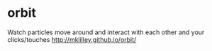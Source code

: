 orbit
=====
Watch particles move around and interact with each other and your clicks/touches
http://mklilley.github.io/orbit/
